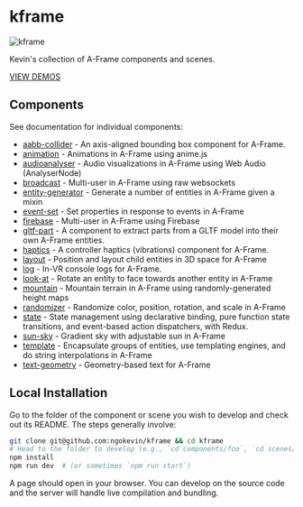 # kframe

![kframe](https://cloud.githubusercontent.com/assets/674727/15790659/69860590-2987-11e6-9511-65c28e583c6f.png)

Kevin's collection of A-Frame components and scenes.

[VIEW DEMOS](https://ngokevin.github.io/kframe/)

## Components

See documentation for individual components:

- [aabb-collider](https://github.com/ngokevin/kframe/tree/master/components/aabb-collider/) - An axis-aligned bounding box component for A-Frame.
- [animation](https://github.com/ngokevin/kframe/tree/master/components/animation/) - Animations in A-Frame using anime.js
- [audioanalyser](https://github.com/ngokevin/kframe/tree/master/components/audioanalyser/) - Audio visualizations in A-Frame using Web Audio (AnalyserNode)
- [broadcast](https://github.com/ngokevin/kframe/tree/master/components/broadcast/) - Multi-user in A-Frame using raw websockets
- [entity-generator](https://github.com/ngokevin/kframe/tree/master/components/entity-generator/) - Generate a number of entities in A-Frame given a mixin
- [event-set](https://github.com/ngokevin/kframe/tree/master/components/event-set/) - Set properties in response to events in A-Frame
- [firebase](https://github.com/ngokevin/kframe/tree/master/components/firebase/) - Multi-user in A-Frame using Firebase
- [gltf-part](https://github.com/ngokevin/kframe/tree/master/components/gltf-part/) - A component to extract parts from a GLTF model into their own A-Frame entities.
- [haptics](https://github.com/ngokevin/kframe/tree/master/components/haptics/) - A controller haptics (vibrations) component for A-Frame.
- [layout](https://github.com/ngokevin/kframe/tree/master/components/layout/) - Position and layout child entities in 3D space for A-Frame
- [log](https://github.com/ngokevin/kframe/tree/master/components/log/) - In-VR console logs for A-Frame.
- [look-at](https://github.com/ngokevin/kframe/tree/master/components/look-at/) - Rotate an entity to face towards another entity in A-Frame
- [mountain](https://github.com/ngokevin/kframe/tree/master/components/mountain/) - Mountain terrain in A-Frame using randomly-generated height maps
- [randomizer](https://github.com/ngokevin/kframe/tree/master/components/randomizer/) - Randomize color, position, rotation, and scale in A-Frame
- [state](https://github.com/ngokevin/kframe/tree/master/components/state/) - State management using declarative binding, pure function state transitions, and event-based action dispatchers, with Redux.
- [sun-sky](https://github.com/ngokevin/kframe/tree/master/components/sun-sky/) - Gradient sky with adjustable sun in A-Frame
- [template](https://github.com/ngokevin/kframe/tree/master/components/template/) - Encapsulate groups of entities, use templating engines, and do string interpolations in A-Frame
- [text-geometry](https://github.com/ngokevin/kframe/tree/master/components/text-geometry/) - Geometry-based text for A-Frame


## Local Installation

Go to the folder of the component or scene you wish to develop and check out
its README. The steps generally involve:

```bash
git clone git@github.com:ngokevin/kframe && cd kframe
# Head to the folder to develop (e.g., `cd components/foo`, `cd scenes/foo`).
npm install
npm run dev  # (or sometimes `npm run start`)
```

A page should open in your browser. You can develop on the source code and the
server will handle live compilation and bundling.
